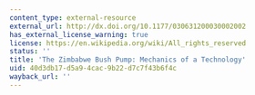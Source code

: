 ```yaml
---
content_type: external-resource
external_url: http://dx.doi.org/10.1177/030631200030002002
has_external_license_warning: true
license: https://en.wikipedia.org/wiki/All_rights_reserved
status: ''
title: 'The Zimbabwe Bush Pump: Mechanics of a Technology'
uid: 40d3db17-d5a9-4cac-9b22-d7c7f43b6f4c
wayback_url: ''
---
```

